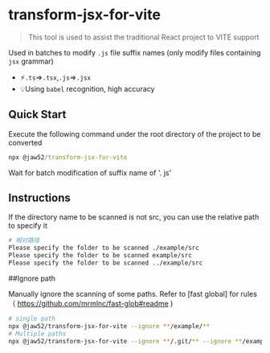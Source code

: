 # transform-jsx-for-vite

> This tool is used to assist the traditional React project to VITE support

Used in batches to modify `.js` file suffix names (only modify files containing` jsx` grammar)

- ⚡️`.ts`=>`.tsx`,`.js`=>`.jsx`
- 💡Using `babel` recognition, high accuracy

## Quick Start

Execute the following command under the root directory of the project to be converted

```cmd
npx @jaw52/transform-jsx-for-vite
```

Wait for batch modification of suffix name of '. js'

## Instructions

If the directory name to be scanned is not src, you can use the relative path to specify it

```bash
# 相对路径
Please specify the folder to be scanned ./example/src
Please specify the folder to be scanned example/src
Please specify the folder to be scanned ../example/src
```

##Ignore path

Manually ignore the scanning of some paths. Refer to [fast global] for rules（ https://github.com/mrmlnc/fast-glob#readme )

```bash
# single path
npx @jaw52/transform-jsx-for-vite --ignore **/example/**
# Multiple paths
npx @jaw52/transform-jsx-for-vite --ignore **/.git/** --ignore **/example/**
```